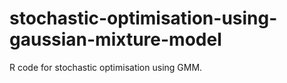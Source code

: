# stochastic-optimisation-using-gaussian-mixture-model
R code for stochastic optimisation using GMM.
